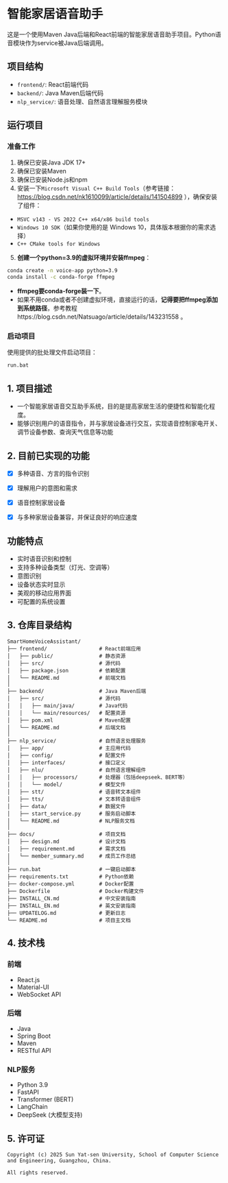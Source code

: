 # 智能家居语音助手

这是一个使用Maven Java后端和React前端的智能家居语音助手项目。Python语音模块作为service被Java后端调用。

## 项目结构

- `frontend/`: React前端代码
- `backend/`: Java Maven后端代码
- `nlp_service/`: 语音处理、自然语言理解服务模块

## 运行项目

### 准备工作

1. 确保已安装Java JDK 17+
2. 确保已安装Maven
3. 确保已安装Node.js和npm
4. 安装一下`Microsoft Visual C++ Build Tools`（参考链接：https://blog.csdn.net/nk1610099/article/details/141504899   ），确保安装了组件：
- `MSVC v143 - VS 2022 C++ x64/x86 build tools`
- `Windows 10 SDK`（如果你使用的是 Windows 10，具体版本根据你的需求选择）
- `C++ CMake tools for Windows`

5. **创建一个python=3.9的虚拟环境并安装ffmpeg**：
```bash
conda create -n voice-app python=3.9
conda install -c conda-forge ffmpeg
```
* **ffmpeg要conda-forge装一下**。
* 如果不用conda或者不创建虚拟环境，直接运行的话，**记得要把ffmpeg添加到系统路径**，参考教程https://blog.csdn.net/Natsuago/article/details/143231558   。

### 启动项目

使用提供的批处理文件启动项目：

```bash
run.bat
```


## 1. 项目描述
* 一个智能家居语音交互助手系统，目的是提高家居生活的便捷性和智能化程度。
* 能够识别用户的语音指令，并与家居设备进行交互，实现语音控制家电开关、调节设备参数、查询天气信息等功能



## 2. 目前已实现的功能
- [x] 多种语音、方言的指令识别
- [x] 理解用户的意图和需求
- [x] 语音控制家居设备
- [x] 与多种家居设备兼容，并保证良好的响应速度


## 功能特点

- 实时语音识别和控制
- 支持多种设备类型（灯光、空调等）
- 意图识别
- 设备状态实时显示
- 美观的移动应用界面
- 可配置的系统设置

## 3. 仓库目录结构

```
SmartHomeVoiceAssistant/
├── frontend/                 # React前端应用
│   ├── public/               # 静态资源
│   ├── src/                  # 源代码
│   ├── package.json          # 依赖配置
│   └── README.md             # 前端文档
│
├── backend/                  # Java Maven后端
│   ├── src/                  # 源代码
│   │   ├── main/java/        # Java代码
│   │   └── main/resources/   # 配置资源
│   ├── pom.xml               # Maven配置
│   └── README.md             # 后端文档
│
├── nlp_service/              # 自然语言处理服务
│   ├── app/                  # 主应用代码
│   ├── config/               # 配置文件
│   ├── interfaces/           # 接口定义
│   ├── nlu/                  # 自然语言理解组件
│   │   ├── processors/       # 处理器（包括deepseek、BERT等）
│   │   └── model/            # 模型文件
│   ├── stt/                  # 语音转文本组件
│   ├── tts/                  # 文本转语音组件
│   ├── data/                 # 数据文件
│   ├── start_service.py      # 服务启动脚本
│   └── README.md             # NLP服务文档
│
├── docs/                     # 项目文档
│   ├── design.md             # 设计文档
│   ├── requirement.md        # 需求文档
│   └── member_summary.md     # 成员工作总结
│
├── run.bat                   # 一键启动脚本
├── requirements.txt          # Python依赖
├── docker-compose.yml        # Docker配置
├── Dockerfile                # Docker构建文件
├── INSTALL_CN.md             # 中文安装指南
├── INSTALL_EN.md             # 英文安装指南
├── UPDATELOG.md              # 更新日志
└── README.md                 # 项目主文档
```

## 4. 技术栈

### 前端
- React.js
- Material-UI
- WebSocket API

### 后端
- Java 
- Spring Boot
- Maven
- RESTful API

### NLP服务
- Python 3.9
- FastAPI
- Transformer (BERT)
- LangChain
- DeepSeek (大模型支持)

## 5. 许可证
```
Copyright (c) 2025 Sun Yat-sen University, School of Computer Science and Engineering, Guangzhou, China.

All rights reserved.
```

